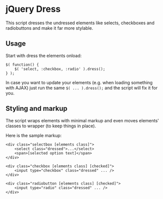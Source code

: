 jQuery Dress
============

This script dresses the undressed elements like selects, checkboxes and radiobuttons and make it far more stylable.

Usage
-----

Start with dress the elements onload:

	$( function() {
		$( 'select, :checkbox, :radio' ).dress();
	} );

In case you want to update your elements (e.g. when loading something with AJAX) just run the same `$( ... ).dress();` and the script will fix it for you.

Styling and markup
------------------

The script wraps elements with minimal markup and even moves elements' classes to wrapper (to keep things in place).

Here is the sample markup:

	<div class="selectbox [elements class]">
		<select class="dressed">...</select>
		<span>[selected option text]</span>
	</div>
	
	<div class="checkbox [elements class] [checked]">
		<input type="checkbox" class="dressed" ... />
	</div>
	
	<div class="radiobutton [elements class] [checked]">
		<input type="radio" class="dressed" ... />
	</div>
	